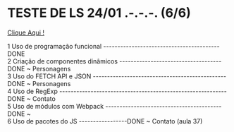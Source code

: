# TESTE DE LS   24/01 .-.-.-.  (6/6)
 
<a href = 'https://anajl.github.io/ProjetoLS2/site/index.html' resl = 'nofollow' target = "_blank"> Clique Aqui ! </a><br>


1	Uso de programação funcional -----------------------------------------DONE<br>
2	Criação de componentes dinâmicos ------------------------------------DONE ~ Personagens <br>
3	Uso do FETCH API e JSON -----------------------------------------------DONE ~ Personagens <br> 
4	Uso de RegExp -----------------------------------------------------------DONE ~ Contato <br>
5	Uso de módulos com Webpack -----------------------------------------DONE ~ <br>
6	Uso de pacotes do JS  -----------------DONE ~ Contato (aula 37)<br> 
